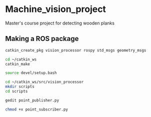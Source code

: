 # Machine_vision_project
Master's course project for detecting wooden planks

## Making a ROS package

```bash
catkin_create_pkg vision_processor rospy std_msgs geometry_msgs

cd ~/catkin_ws
catkin_make

source devel/setup.bash

cd ~/catkin_ws/src/vision_processor
mkdir scripts
cd scripts

gedit point_publisher.py

chmod +x point_subscriber.py

```




